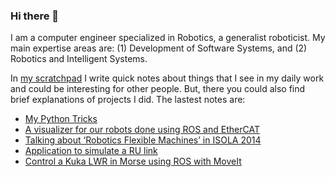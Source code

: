 ### Hi there 👋

I am a computer engineer specialized in Robotics, a generalist roboticist. My main expertise areas are: (1) Development of Software Systems, and (2) Robotics and Intelligent Systems.

In [my scratchpad](https://dgerod.github.io) I write quick notes about things that I see in my daily work and could be interesting for other people. But, there you could also find brief explanations of projects I did. The lastest notes are:

<!--START_SECTION:posts-->
* [My Python Tricks](https://dgerod.github.io/2018/06/11/tricks-for-python-2.7.html)
* [A visualizer for our robots done using ROS and EtherCAT](https://dgerod.github.io/2015/04/19/robot-visualizer-using-ros-and-ecat.html)
* [Talking about ‘Robotics Flexible Machines’ in ISOLA 2014](https://dgerod.github.io/2014/10/12/talk-isola-2014.html)
* [Application to simulate a RU link](https://dgerod.github.io/2014/07/01/app-simulate-RU-link.html)
* [Control a Kuka LWR in Morse using ROS with MoveIt](https://dgerod.github.io/2014/06/10/control-klwr-using-morse-and-ros.html)
<!--END_SECTION:posts-->
